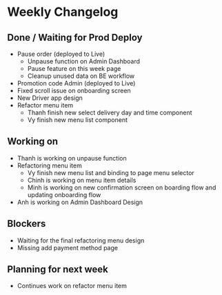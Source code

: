 # Weekly Changelog
## Done / Waiting for Prod Deploy
- Pause order (deployed to Live)
	- Unpause function on Admin Dashboard
	- Pause feature on this week page
	 - Cleanup unused data on BE workflow
- Promotion code Admin (deployed to Live)
- Fixed scroll issue on onboarding screen
- New Driver app design
- Refactor menu item
	- Thanh finish new select delivery day and time component
	- Vy finish new menu list component


## Working on
- Thanh is working on unpause function
- Refactoring menu item
	- Vy finish new menu list and binding to page menu selector
	- Chinh is working on menu item details
	- Minh is working on new confirmation screen on boarding flow and updating onboarding flow
- Anh is working on Admin Dashboard Design

## Blockers
- Waiting for the final refactoring menu design
- Missing add payment method page

## Planning for next week
- Continues work on refactor menu item